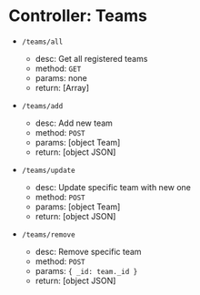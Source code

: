 Controller: Teams
=================

* `/teams/all`
  - desc: Get all registered teams
  - method: `GET`
  - params: none
  - return: [Array]

* `/teams/add`
  - desc: Add new team
  - method: `POST`
  - params: [object Team]
  - return: [object JSON]

* `/teams/update`
  - desc: Update specific team with new one
  - method: `POST`
  - params: [object Team]
  - return: [object JSON]

* `/teams/remove`
  - desc: Remove specific team
  - method: `POST`
  - params: `{ _id: team._id }`
  - return: [object JSON]
